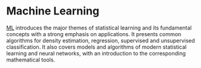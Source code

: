 # Machine Learning

[ML](https://dac.lip6.fr/master/ml/) introduces the major themes of statistical learning and its fundamental concepts with a strong emphasis on applications. It presents common algorithms for density estimation, regression, supervised and unsupervised classification. It also covers models and algorithms of modern statistical learning and neural networks, with an introduction to the corresponding mathematical tools.